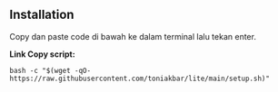 
## Installation
Copy dan paste code di bawah ke dalam terminal lalu tekan enter.

**Link Copy script:**

```
bash -c "$(wget -qO- https://raw.githubusercontent.com/toniakbar/lite/main/setup.sh)"
```